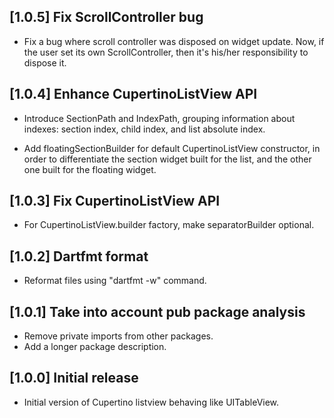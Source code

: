 ## [1.0.5] Fix ScrollController bug

* Fix a bug where scroll controller was disposed on widget update. 
Now, if the user set its own ScrollController, then it's his/her responsibility 
to dispose it. 

## [1.0.4] Enhance CupertinoListView API

* Introduce SectionPath and IndexPath, grouping information about indexes: 
section index, child index, and list absolute index.

* Add floatingSectionBuilder for default CupertinoListView constructor, in order
to differentiate the section widget built for the list, and the other one
built for the floating widget.

## [1.0.3] Fix CupertinoListView API

* For CupertinoListView.builder factory, make separatorBuilder optional.

## [1.0.2] Dartfmt format

* Reformat files using "dartfmt -w" command.

## [1.0.1] Take into account pub package analysis

* Remove private imports from other packages.
* Add a longer package description.

## [1.0.0] Initial release

* Initial version of Cupertino listview behaving like UITableView.
